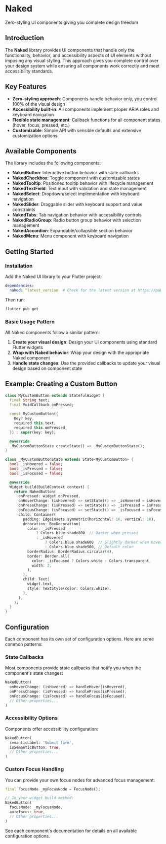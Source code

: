 # Naked

Zero-styling UI components giving you complete design freedom

## Introduction

The **Naked** library provides UI components that handle only the functionality, behavior, and accessibility aspects of UI elements without imposing any visual styling. This approach gives you complete control over your design system while ensuring all components work correctly and meet accessibility standards.

## Key Features

- **Zero-styling approach**: Components handle behavior only, you control 100% of the visual design
- **Accessibility built-in**: All components implement proper ARIA roles and keyboard navigation
- **Flexible state management**: Callback functions for all component states (hover, focus, pressed, etc.)
- **Customizable**: Simple API with sensible defaults and extensive customization options

## Available Components

The library includes the following components:

- **NakedButton**: Interactive button behavior with state callbacks
- **NakedCheckbox**: Toggle component with customizable states
- **NakedTooltip**: Positioned tooltip behavior with lifecycle management
- **NakedTextField**: Text input with validation and state management
- **NakedSelect**: Dropdown/select implementation with keyboard navigation
- **NakedSlider**: Draggable slider with keyboard support and value constraints
- **NakedTabs**: Tab navigation behavior with accessibility controls
- **NakedRadioGroup**: Radio button group behavior with selection management
- **NakedAccordion**: Expandable/collapsible section behavior
- **NakedMenu**: Menu component with keyboard navigation

## Getting Started

### Installation

Add the Naked UI library to your Flutter project:

```yaml
dependencies:
  naked: ^latest_version  # Check for the latest version at https://pub.dev/packages/naked
```

Then run:

```bash
flutter pub get
```

### Basic Usage Pattern

All Naked components follow a similar pattern:

1. **Create your visual design**: Design your UI components using standard Flutter widgets
2. **Wrap with Naked behavior**: Wrap your design with the appropriate Naked component
3. **Handle state changes**: Use the provided callbacks to update your visual design based on component state

## Example: Creating a Custom Button

```dart
class MyCustomButton extends StatefulWidget {
  final String text;
  final VoidCallback onPressed;
  
  const MyCustomButton({
    Key? key,
    required this.text,
    required this.onPressed,
  }) : super(key: key);

  @override
  _MyCustomButtonState createState() => _MyCustomButtonState();
}

class _MyCustomButtonState extends State<MyCustomButton> {
  bool _isHovered = false;
  bool _isPressed = false;
  bool _isFocused = false;

  @override
  Widget build(BuildContext context) {
    return NakedButton(
      onPressed: widget.onPressed,
      onHoverChange: (isHovered) => setState(() => _isHovered = isHovered),
      onPressChange: (isPressed) => setState(() => _isPressed = isPressed),
      onFocusChange: (isFocused) => setState(() => _isFocused = isFocused),
      child: Container(
        padding: EdgeInsets.symmetric(horizontal: 16, vertical: 10),
        decoration: BoxDecoration(
          color: _isPressed
              ? Colors.blue.shade800  // Darker when pressed
              : _isHovered
                  ? Colors.blue.shade600  // Slightly darker when hovered
                  : Colors.blue.shade500, // Default color
          borderRadius: BorderRadius.circular(4),
          border: Border.all(
            color: _isFocused ? Colors.white : Colors.transparent,
            width: 2,
          ),
        ),
        child: Text(
          widget.text,
          style: TextStyle(color: Colors.white),
        ),
      ),
    );
  }
}
```

## Configuration

Each component has its own set of configuration options. Here are some common patterns:

### State Callbacks

Most components provide state callbacks that notify you when the component's state changes:

```dart
NakedButton(
  onHoverChange: (isHovered) => handleHover(isHovered),
  onPressChange: (isPressed) => handlePress(isPressed),
  onFocusChange: (isFocused) => handleFocus(isFocused),
  // Other properties...
)
```

### Accessibility Options

Components offer accessibility configuration:

```dart
NakedButton(
  semanticLabel: 'Submit form',
  isSemanticButton: true,
  // Other properties...
)
```

### Custom Focus Handling

You can provide your own focus nodes for advanced focus management:

```dart
final FocusNode _myFocusNode = FocusNode();

// In your widget build method:
NakedButton(
  focusNode: _myFocusNode,
  autofocus: true,
  // Other properties...
)
```

See each component's documentation for details on all available configuration options.
